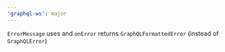 ```yaml
---
'graphql-ws': major
---
```


`ErrorMessage` uses and `onError` returns `GraphQLFormattedError` (instead of `GraphQLError`)
